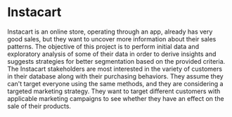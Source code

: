 # Instacart

Instacart is an online store, operating through an app, already has very good sales, but they want to uncover more information about their sales patterns. The objective of this project is to perform initial data and exploratory analysis of some of their data in order to derive insights and suggests strategies for better segmentation based on the provided criteria.
The Instacart stakeholders are most interested in the variety of customers in their database along with their purchasing behaviors. They assume they can't target everyone using the same methods, and they are considering a targeted marketing strategy. They want to target different customers with applicable marketing campaigns to see whether they have an effect on the sale of their products.
